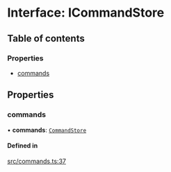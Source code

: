 # Interface: ICommandStore

## Table of contents

### Properties

- [commands](../wiki/ICommandStore#commands)

## Properties

### commands

• **commands**: [`CommandStore`](../wiki/CommandStore)

#### Defined in

[src/commands.ts:37](https://github.com/FFGFlash/ffg-discord-framework/blob/825e255/src/commands.ts#L37)
